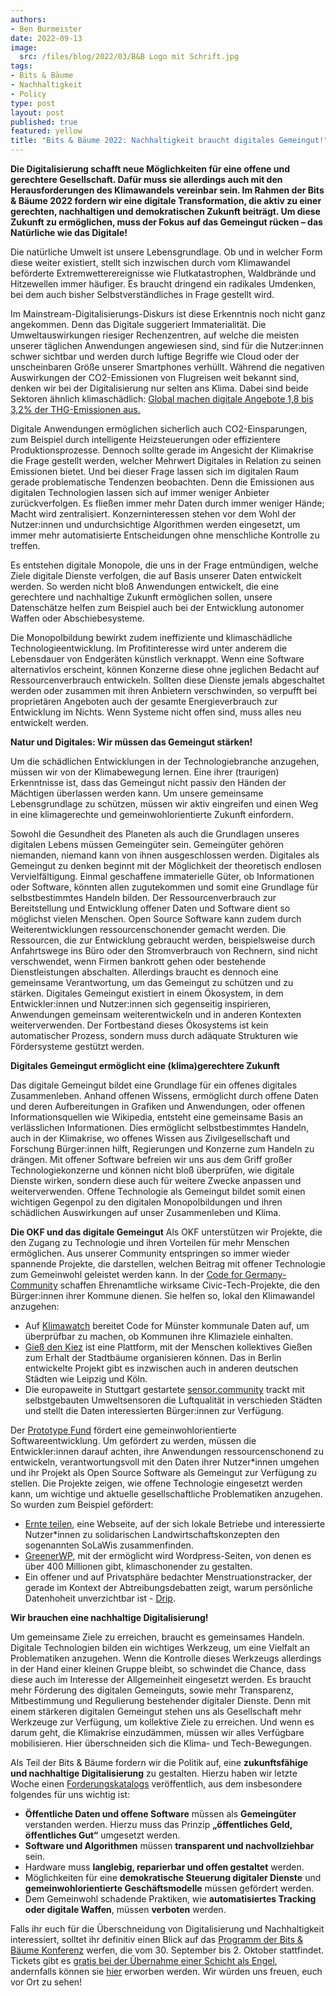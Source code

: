 ```yaml
---
authors:
- Ben Burmeister
date: 2022-09-13
image: 
  src: /files/blog/2022/03/B&B Logo mit Schrift.jpg
tags:
- Bits & Bäume
- Nachhaltigkeit
- Policy
type: post
layout: post
published: true
featured: yellow
title: "Bits & Bäume 2022: Nachhaltigkeit braucht digitales Gemeingut!"
---
```


**Die Digitalisierung schafft neue Möglichkeiten für eine offene und gerechtere Gesellschaft. Dafür muss sie allerdings auch mit den Herausforderungen des Klimawandels vereinbar sein.  Im Rahmen der Bits & Bäume 2022 fordern wir eine digitale Transformation, die aktiv zu einer gerechten, nachhaltigen und demokratischen Zukunft beiträgt. Um diese Zukunft zu ermöglichen, muss der Fokus auf das Gemeingut rücken – das Natürliche wie das Digitale!**

Die natürliche Umwelt ist unsere Lebensgrundlage. Ob und in welcher Form diese weiter existiert, stellt sich inzwischen durch vom Klimawandel beförderte Extremwetterereignisse wie Flutkatastrophen, Waldbrände und Hitzewellen immer häufiger. Es braucht dringend ein radikales Umdenken, bei dem auch bisher Selbstverständliches in Frage gestellt wird.

Im Mainstream-Digitalisierungs-Diskurs ist diese Erkenntnis noch nicht ganz angekommen. Denn das Digitale suggeriert Immaterialität. Die Umweltauswirkungen riesiger Rechenzentren, auf welche die meisten unserer täglichen Anwendungen angewiesen sind, sind für die Nutzer:innen schwer sichtbar und werden durch luftige Begriffe wie Cloud oder der unscheinbaren Größe unserer Smartphones verhüllt. Während die negativen Auswirkungen der CO2-Emissionen von Flugreisen weit bekannt sind, denken wir bei der Digitalisierung nur selten ans Klima. Dabei sind beide Sektoren ähnlich klimaschädlich: [Global machen digitale Angebote 1,8 bis 3,2% der THG-Emissionen aus.](https://reset.org/der-digitale-fussabdruck/)

Digitale Anwendungen ermöglichen sicherlich auch CO2-Einsparungen, zum Beispiel durch intelligente Heizsteuerungen oder effizientere Produktionsprozesse. Dennoch sollte gerade im Angesicht der Klimakrise die Frage gestellt werden, welcher Mehrwert Digitales in Relation zu seinen Emissionen bietet. Und bei dieser Frage lassen sich im digitalen Raum gerade problematische Tendenzen beobachten. Denn die Emissionen aus digitalen Technologien lassen sich auf immer weniger Anbieter zurückverfolgen. Es fließen immer mehr Daten durch immer weniger Hände; Macht wird zentralisiert. Konzerninteressen stehen vor dem Wohl der Nutzer:innen und undurchsichtige Algorithmen werden eingesetzt, um immer mehr automatisierte Entscheidungen ohne menschliche Kontrolle zu treffen.

Es entstehen digitale Monopole, die uns in der Frage entmündigen, welche Ziele digitale Dienste verfolgen, die auf Basis unserer Daten entwickelt werden. So werden nicht bloß Anwendungen entwickelt, die eine gerechtere und nachhaltige Zukunft ermöglichen sollen, unsere Datenschätze helfen zum Beispiel auch bei der Entwicklung autonomer Waffen oder Abschiebesysteme.

Die Monopolbildung bewirkt zudem ineffiziente und klimaschädliche Technologieentwicklung. Im Profitinteresse wird unter anderem die Lebensdauer von Endgeräten künstlich verknappt. Wenn eine Software alternativlos erscheint, können Konzerne diese ohne jeglichen Bedacht auf Ressourcenverbrauch entwickeln. Sollten diese Dienste jemals abgeschaltet werden oder zusammen mit ihren Anbietern verschwinden, so verpufft bei proprietären Angeboten auch der gesamte Energieverbrauch zur Entwicklung im Nichts. Wenn Systeme nicht offen sind, muss alles neu entwickelt werden.

**Natur und Digitales: Wir müssen das Gemeingut stärken!**

Um die schädlichen Entwicklungen in der Technologiebranche anzugehen, müssen wir von der Klimabewegung lernen. Eine ihrer (traurigen) Erkenntnisse ist, dass das Gemeingut nicht passiv den Händen der Mächtigen überlassen werden kann. Um unsere gemeinsame Lebensgrundlage zu schützen, müssen wir aktiv eingreifen und einen Weg in eine klimagerechte und gemeinwohlorientierte Zukunft einfordern.

Sowohl die Gesundheit des Planeten als auch die Grundlagen unseres digitalen Lebens müssen Gemeingüter sein. Gemeingüter gehören niemanden, niemand kann von ihnen ausgeschlossen werden. Digitales als Gemeingut zu denken beginnt mit der Möglichkeit der theoretisch endlosen Vervielfältigung. Einmal geschaffene immaterielle Güter, ob Informationen oder Software, könnten allen zugutekommen und somit eine Grundlage für selbstbestimmtes Handeln bilden. Der Ressourcenverbrauch zur Bereitstellung und Entwicklung offener Daten und Software dient so möglichst vielen Menschen. Open Source Software kann zudem durch Weiterentwicklungen ressourcenschonender gemacht werden. Die Ressourcen, die zur Entwicklung gebraucht werden, beispielsweise durch Anfahrtswege ins Büro oder den Stromverbrauch von Rechnern, sind nicht verschwendet, wenn Firmen bankrott gehen oder bestehende Dienstleistungen abschalten. Allerdings braucht es dennoch eine gemeinsame Verantwortung, um das Gemeingut zu schützen und zu stärken. Digitales Gemeingut existiert in einem Ökosystem, in dem Entwickler:innen und Nutzer:innen sich gegenseitig inspirieren, Anwendungen gemeinsam weiterentwickeln und in anderen Kontexten weiterverwenden. Der Fortbestand dieses Ökosystems ist kein automatischer Prozess, sondern muss durch adäquate Strukturen wie Fördersysteme gestützt werden.

**Digitales Gemeingut ermöglicht eine (klima)gerechtere Zukunft**

Das digitale Gemeingut bildet eine Grundlage für ein offenes digitales Zusammenleben. Anhand offenen Wissens, ermöglicht durch offene Daten und deren Aufbereitungen in Grafiken und Anwendungen, oder offenen Informationsquellen wie Wikipedia, entsteht eine gemeinsame Basis an verlässlichen Informationen. Dies ermöglicht selbstbestimmtes Handeln, auch in der Klimakrise, wo offenes Wissen aus Zivilgesellschaft und Forschung Bürger:innen hilft, Regierungen und Konzerne zum Handeln zu drängen. Mit offener Software befreien wir uns aus dem Griff großer Technologiekonzerne und können nicht bloß überprüfen, wie digitale Dienste wirken, sondern diese auch für weitere Zwecke anpassen und weiterverwenden. Offene Technologie als Gemeingut bildet somit einen wichtigen Gegenpol zu den digitalen Monopolbildungen und ihren schädlichen Auswirkungen auf unser Zusammenleben und Klima.

**Die OKF und das digitale Gemeingut**
Als OKF unterstützen wir Projekte, die den Zugang zu Technologie und ihren Vorteilen für mehr Menschen ermöglichen. Aus unserer Community entspringen so immer wieder spannende Projekte, die darstellen, welchen Beitrag mit offener Technologie zum Gemeinwohl geleistet werden kann. In der [Code for Germany-Community](https://www.codefor.de/) schaffen Ehrenamtliche wirksame Civic-Tech-Projekte, die den Bürger:innen ihrer Kommune dienen. Sie helfen so, lokal den Klimawandel anzugehen:
* Auf [Klimawatch](https://klimawatch.de/) bereitet Code for Münster kommunale Daten auf, um überprüfbar zu machen, ob Kommunen ihre Klimaziele einhalten.
* [Gieß den Kiez](https://giessdenkiez.de/) ist eine Plattform, mit der Menschen kollektives Gießen zum Erhalt der Stadtbäume organisieren können. Das in Berlin entwickelte Projekt gibt es inzwischen auch in anderen deutschen Städten wie Leipzig und Köln.
* Die europaweite in Stuttgart gestartete [sensor.community](https://sensor.community/de/) trackt mit selbstgebauten Umweltsensoren die Luftqualität in verschieden Städten und stellt die Daten interessierten Bürger:innen zur Verfügung.

Der [Prototype Fund](https://prototypefund.de/) fördert eine gemeinwohlorientierte Softwareentwicklung. Um gefördert zu werden, müssen die Entwickler:innen darauf achten, ihre Anwendungen ressourcenschonend zu entwickeln, verantwortungsvoll mit den Daten ihrer Nutzer*innen umgehen und ihr Projekt als Open Source Software als Gemeingut zur Verfügung zu stellen. Die Projekte zeigen, wie offene Technologie eingesetzt werden kann, um wichtige und aktuelle gesellschaftliche Problematiken anzugehen. So wurden zum Beispiel gefördert:
* [Ernte teilen](https://prototypefund.de/project/ernte-teilen/), eine Webseite, auf der sich lokale Betriebe und interessierte Nutzer*innen zu solidarischen Landwirtschaftskonzepten den sogenannten SoLaWis zusammenfinden.
* [GreenerWP](https://prototypefund.de/en/project/low-tech-wordpress/), mit der ermöglicht wird Wordpress-Seiten, von denen es über 400 Millionen gibt, klimaschonender zu gestalten.
* Ein offener und auf Privatsphäre bedachter Menstruationstracker, der gerade im Kontext der Abtreibungsdebatten zeigt, warum persönliche Datenhoheit unverzichtbar ist - [Drip](https://prototypefund.de/project/drip/).

**Wir brauchen eine nachhaltige Digitalisierung!**

Um gemeinsame Ziele zu erreichen, braucht es gemeinsames Handeln. Digitale Technologien bilden ein wichtiges Werkzeug, um eine Vielfalt an Problematiken anzugehen. Wenn die Kontrolle dieses Werkzeugs allerdings in der Hand einer kleinen Gruppe bleibt, so schwindet die Chance, dass diese auch im Interesse der Allgemeinheit eingesetzt werden. Es braucht mehr Förderung des digitalen Gemeinguts, sowie mehr Transparenz, Mitbestimmung und Regulierung bestehender digitaler Dienste. Denn mit einem stärkeren digitalen Gemeingut stehen uns als Gesellschaft mehr Werkzeuge zur Verfügung, um kollektive Ziele zu erreichen. Und wenn es darum geht, die Klimakrise einzudämmen, müssen wir alles Verfügbare mobilisieren. Hier überschneiden sich die Klima- und Tech-Bewegungen.

Als Teil der Bits & Bäume fordern wir die Politik auf, eine **zukunftsfähige und nachhaltige Digitalisierung** zu gestalten. Hierzu haben wir letzte Woche einen [Forderungskatalogs](https://bits-und-baeume.org/assets/images/pdfs/Bits_und_Baeume_Politische_Forderungen_deutsch.pdf) veröffentlich, aus dem insbesondere folgendes für uns wichtig ist: 
* **Öffentliche Daten und offene Software** müssen als **Gemeingüter** verstanden werden. Hierzu muss das Prinzip **„öffentliches Geld, öffentliches Gut“** umgesetzt werden.
* **Software und Algorithmen** müssen **transparent und nachvollziehbar** sein. 
* Hardware muss **langlebig, reparierbar und offen gestaltet** werden.
* Möglichkeiten für eine **demokratische Steuerung digitaler Dienste** und **gemeinwohlorientierte Geschäftsmodelle** müssen gefördert werden.
* Dem Gemeinwohl schadende Praktiken, wie **automatisiertes Tracking oder digitale Waffen**, müssen **verboten** werden. 

Falls ihr euch für die Überschneidung von Digitalisierung und Nachhaltigkeit interessiert, solltet ihr definitiv einen Blick auf das [Programm der Bits & Bäume Konferenz](https://fahrplan22.bits-und-baeume.org/bitsundbaeume/schedule/) werfen, die vom 30. September bis 2. Oktober stattfindet. Tickets gibt es [gratis bei der Übernahme einer Schicht als Engel](https://engelsystem.de/bub/login), andernfalls können sie [hier](https://events.fairetickets.de/gedlv/) erworben werden. Wir würden uns freuen, euch vor Ort zu sehen!

